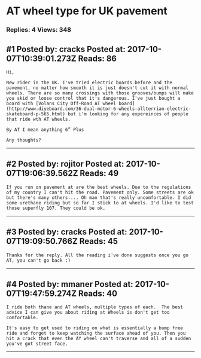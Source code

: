 # AT wheel type for UK pavement

### Replies: 4 Views: 348

## \#1 Posted by: cracks Posted at: 2017-10-07T10:39:01.273Z Reads: 86

```
Hi,

New rider in the UK. I've tried electric boards before and the pavement, no matter how smooth it is just doesn't cut it with normal wheels. There are so many crossings with those grooves/bumps will make you skid or loose control that it's dangerous. I've just bought a board with [Volans City Off-Road AT wheel board](http://www.diyeboard.com/36-dual-motor-6-wheels-allterrian-electric-skateboard-p-565.html) but i'm looking for any expereinces of people that ride wth AT wheels.

By AT I mean anything 6” Plus 

Any thoughts?
```

---
## \#2 Posted by: rojitor Posted at: 2017-10-07T19:06:39.562Z Reads: 49

```
If you run on pavement at are the best wheels. Due to the regulations of my country I can't hit the road. Pavement only. Some streets are ok but there's many others.... Oh man that's really uncomfortable. I did some urethane riding but so far I stick to at wheels. I'd like to test those superfly 107. They could be ok.
```

---
## \#3 Posted by: cracks Posted at: 2017-10-07T19:09:50.766Z Reads: 45

```
Thanks for the reply. All the reading i've done suggests once you go AT, you can't go back :)
```

---
## \#4 Posted by: mmaner Posted at: 2017-10-07T19:47:59.274Z Reads: 40

```
I ride both thane and AT wheels, multiple types of each.  The best advice I can give you about riding at Wheels is don't get too comfortable. 

It's easy to get used to riding on what is essentially a bump free ride and forget to keep watching the surface ahead of you. Then you hit a crack that even the AY wheel can't traverse and all of a sudden you've got street face.
```

---
